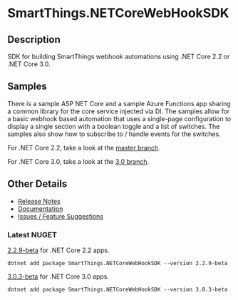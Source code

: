 # SmartThings.NETCoreWebHookSDK

## Description
SDK for building SmartThings webhook automations using .NET Core 2.2 or .NET Core 3.0.

## Samples
There is a sample ASP NET Core and a sample Azure Functions app sharing a common library for the core service injected via DI.  The samples allow for a basic webhook based automation that uses a single-page configuration to display a single section with a boolean toggle and a list of switches.  The samples also show how to subscribe to / handle events for the switches.

For .NET Core 2.2, take a look at the [master branch](https://github.com/ianisms/SmartThings.NETCoreWebHookSDK/tree/master/samples).

For .NET Core 3.0, take a look at the [3.0 branch](https://github.com/ianisms/SmartThings.NETCoreWebHookSDK/tree/3.0/samples).

## Other Details
- [Release Notes](https://github.com/ianisms/SmartThings.NETCoreWebHookSDK/blob/master/docs/RELEASENOTES.md)
- [Documentation](https://ianisms.github.io/SmartThings.NETCoreWebHookSDK/)
- [Issues / Feature Suggestions](https://github.com/ianisms/SmartThings.NETCoreWebHookSDK/issues)

### Latest NUGET

[2.2.9-beta](https://www.nuget.org/packages/SmartThings.NETCoreWebHookSDK/2.2.9-beta) for .NET Core 2.2 apps.

```batch
dotnet add package SmartThings.NETCoreWebHookSDK --version 2.2.9-beta
```

[3.0.3-beta](https://www.nuget.org/packages/SmartThings.NETCoreWebHookSDK/3.0.3-beta) for .NET Core 3.0 apps.

```batch
dotnet add package SmartThings.NETCoreWebHookSDK --version 3.0.3-beta
```
